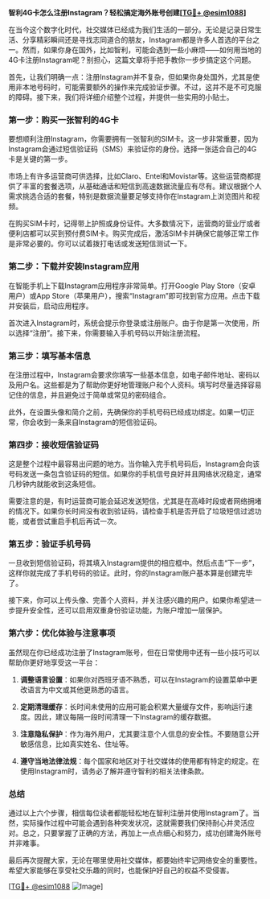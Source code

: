 **智利4G卡怎么注册Instagram？轻松搞定海外账号创建[[TG💪+ @esim1088](https://t.me/s/esim1088)]**

在当今这个数字化时代，社交媒体已经成为我们生活的一部分。无论是记录日常生活、分享精彩瞬间还是寻找志同道合的朋友，Instagram都是许多人首选的平台之一。然而，如果你身在国外，比如智利，可能会遇到一些小麻烦——如何用当地的4G卡注册Instagram呢？别担心，这篇文章将手把手教你一步步搞定这个问题。

首先，让我们明确一点：注册Instagram并不复杂，但如果你身处国外，尤其是使用非本地号码时，可能需要额外的操作来完成验证步骤。不过，这并不是不可克服的障碍。接下来，我们将详细介绍整个过程，并提供一些实用的小贴士。

### **第一步：购买一张智利的4G卡**

要想顺利注册Instagram，你需要拥有一张智利的SIM卡。这一步非常重要，因为Instagram会通过短信验证码（SMS）来验证你的身份。选择一张适合自己的4G卡是关键的第一步。

市场上有许多运营商可供选择，比如Claro、Entel和Movistar等。这些运营商都提供了丰富的套餐选项，从基础通话和短信到高速数据流量应有尽有。建议根据个人需求挑选合适的套餐，特别是数据流量要足够支持你在Instagram上浏览图片和视频。

在购买SIM卡时，记得带上护照或身份证件。大多数情况下，运营商的营业厅或者便利店都可以买到预付费SIM卡。购买完成后，激活SIM卡并确保它能够正常工作是非常必要的。你可以试着拨打电话或发送短信测试一下。

### **第二步：下载并安装Instagram应用**

在智能手机上下载Instagram应用程序非常简单。打开Google Play Store（安卓用户）或App Store（苹果用户），搜索“Instagram”即可找到官方应用。点击下载并安装后，启动应用程序。

首次进入Instagram时，系统会提示你登录或注册账户。由于你是第一次使用，所以选择“注册”。接下来，你需要输入手机号码以开始注册流程。

### **第三步：填写基本信息**

在注册过程中，Instagram会要求你填写一些基本信息，如电子邮件地址、密码以及用户名。这些都是为了帮助你更好地管理账户和个人资料。填写时尽量选择容易记住的信息，并且避免过于简单或常见的密码组合。

此外，在设置头像和简介之前，先确保你的手机号码已经成功绑定。如果一切正常，你会收到一条来自Instagram的短信验证码。

### **第四步：接收短信验证码**

这是整个过程中最容易出问题的地方。当你输入完手机号码后，Instagram会向该号码发送一条包含验证码的短信。如果你的手机信号良好并且网络状况稳定，通常几秒钟内就能收到这条短信。

需要注意的是，有时运营商可能会延迟发送短信，尤其是在高峰时段或者网络拥堵的情况下。如果你长时间没有收到验证码，请检查手机是否开启了垃圾短信过滤功能，或者尝试重启手机后再试一次。

### **第五步：验证手机号码**

一旦收到短信验证码，将其填入Instagram提供的相应框中。然后点击“下一步”，这样你就完成了手机号码的验证。此时，你的Instagram账户基本算是创建完毕了。

接下来，你可以上传头像、完善个人资料，并关注感兴趣的用户。如果你希望进一步提升安全性，还可以启用双重身份验证功能，为账户增加一层保护。

### **第六步：优化体验与注意事项**

虽然现在你已经成功注册了Instagram账号，但在日常使用中还有一些小技巧可以帮助你更好地享受这一平台：

1. **调整语言设置**：如果你对西班牙语不熟悉，可以在Instagram的设置菜单中更改语言为中文或其他更熟悉的语言。
   
2. **定期清理缓存**：长时间未使用的应用可能会积累大量缓存文件，影响运行速度。因此，建议每隔一段时间清理一下Instagram的缓存数据。

3. **注意隐私保护**：作为海外用户，尤其要注意个人信息的安全性。不要随意公开敏感信息，比如真实姓名、住址等。

4. **遵守当地法律法规**：每个国家和地区对于社交媒体的使用都有特定的规定。在使用Instagram时，请务必了解并遵守智利的相关法律条款。

### **总结**

通过以上六个步骤，相信每位读者都能轻松地在智利注册并使用Instagram了。当然，实际操作过程中可能会遇到各种突发状况，这就需要我们保持耐心并灵活应对。总之，只要掌握了正确的方法，再加上一点点细心和努力，成功创建海外账号并非难事。

最后再次提醒大家，无论在哪里使用社交媒体，都要始终牢记网络安全的重要性。希望大家能够在享受社交乐趣的同时，也能保护好自己的权益不受侵害。

[[TG💪+ @esim1088](https://t.me/s/esim1088) ![Image](https://i.postimg.cc/4NQfJmqS/Snipaste-2025-05-13-00-14-12.png)]